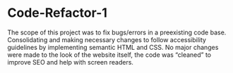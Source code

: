# Code-Refactor-1

The scope of this project was to fix bugs/errors in a preexisting code base. Consolidating and making necessary changes to follow accessibility guidelines by implementing semantic HTML and CSS. No major changes were made to the look of the website itself, the code was “cleaned” to improve SEO and help with screen readers.   
